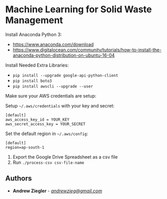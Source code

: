 # Machine Learning for Solid Waste Management

Install Anaconda Python 3:
- https://www.anaconda.com/download
- https://www.digitalocean.com/community/tutorials/how-to-install-the-anaconda-python-distribution-on-ubuntu-16-04

Install Needed Extra Libraries:
- `pip install --upgrade google-api-python-client`
- `pip install boto3`
- `pip install awscli --upgrade --user`

Make sure your AWS credentials are setup:

Setup `~/.aws/credentials` with your key and secret:
  ```
  [default]
  aws_access_key_id = YOUR_KEY
  aws_secret_access_key = YOUR_SECRET
  ```

Set the default region in `~/.aws/config`:
  ```
  [default]
  region=ap-south-1
  ```

1. Export the Google Drive Spreadsheet as a csv file
2. Run `./process-csv csv-file-name`

## Authors

* **Andrew Ziegler** - *andrewzieg@gmail.com*
